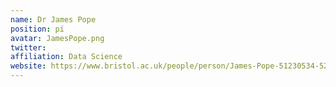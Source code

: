 ```yaml
---
name: Dr James Pope
position: pi
avatar: JamesPope.png
twitter: 
affiliation: Data Science
website: https://www.bristol.ac.uk/people/person/James-Pope-51230534-52e6-4a47-8ef8-3636de46f381/
---
```

